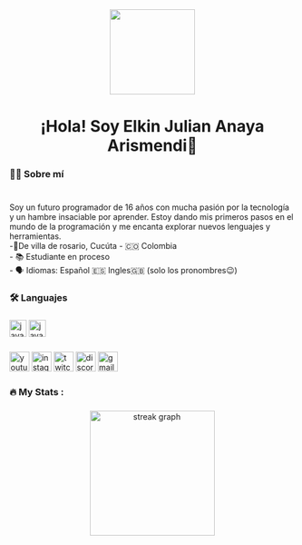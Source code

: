 <div align="center">
  <img height="150" src="https://lh3.googleusercontent.com/a-/ALV-UjWA6jlkdkmro45gwfqwWr8prZNSyn1FVGOulfleIoqHzfVebQNWMCrLddk_VfJZQPP0DaTx3PsjUsJqBm8AG6DTX8iPbplJtu3rfrJFkmqLMulWMAWjsLOqa7IwqmqkfwnN8Etcib89RUp5MEXZHXGdgZmGrF7wTUi7horAqnbpi7tM3eokXQ8DeRNjVwf7vnyr1vU989q8Vvun8Wg3j01rIwn7fQlRzD07f72D6g2oA5KEwzkvWt6-1fL6tARHi-sgj8FoBXdHitzNCuK_vGwgjvQ2X1U-smPhBDW04bKuWz4UaEQaadEAJTjaDnQzRelzka8_HkniTfZkX0YJVo-AvAXzBAc-Cevp7sefA_fPaRjG5Gk32LFoB0jrc57-gNO9W6INwPTuzewDIXW0JzjYU9wCRpes71yQu1itmZ6brgwiMJWI92FOhJo-IIuv2krEEolOP8pYUlrowpW8Qem9RZhg5ReVzfqtc5X6cNupzrt-JUMF08MZVdWhfyPtmeSdZKUFs7EF92DWgCc-q6sqCW3-OOdL-kIwoTB1erxn6ptgzzb2psGMBooObeq93P05ARTbSyAEjx9dBwyHp_VQkD6VAq8RvpaBJhCspHTlo5-pmyicTdhDJFLasevq80gmn-fYyO4r5zpNOORJIMlwIvLAGHbps97w3Y_gsNZomaQ7Av7p8nQddA_rM04BxYlpncR_l1GiT05MKYp52bt1pqT1mSwxwB68iJ7Aed2nClte1lSvzP-VvNVJu_EgT0a2Pvm4rDoKzPDaLThNkAdY3n6G_AH3uaG4R-vLVhTUNbtAXQjMeablI3SGxwvfzSXdr7mSbpN_qhUzzNpOYqyp9hVj5NxZUgODaUGNMC4nk8R_YNEMSqQdRpNzKCWps60i4Cs9RdTd9QbBCj8ALgnfQThkgdjlAX3yObjJRoQo2gc4ZJ58DsxVUPyKsUGtNKBf63rEC4sH2toqEELSEt8G=s288-c-no"/>
  
###

<h1 align="center">¡Hola! Soy Elkin Julian Anaya Arismendi👋</h1>

###

<h3 align="left">👩‍💻  Sobre mí</h3>

###
<p align="left"> <br> Soy un futuro programador de 16 años con mucha pasión por la tecnología y un hambre insaciable por aprender. Estoy dando mis primeros pasos en el mundo de la programación y me encanta explorar nuevos lenguajes y herramientas.<br>-📍De villa de rosario, Cucúta - 🇨🇴 Colombia<br>- 📚 Estudiante en proceso<br>- 🗣️ Idiomas: Español 🇪🇸 Ingles🇬🇧 (solo los pronombres😉)</p>

<div>

###

<h3 align="left">🛠 Languajes</h3>

###

<div align="left">
<img src="https://cdn.jsdelivr.net/gh/devicons/devicon/icons/javascript/javascript-original.svg" height="30" alt="javascript logo"  />
<img src="https://upload.wikimedia.org/wikipedia/commons/thumb/c/c2/GitHub_Invertocat_Logo.svg/1200px-GitHub_Invertocat_Logo.svg.png" height="30" alt="javascript logo"  />
</div>


###


<div align="left">
  <img src="https://img.shields.io/static/v1?message=Youtube&logo=youtube&label=&color=FF0000&logoColor=white&labelColor=&style=for-the-badge" height="35" alt="youtube logo"  />
  <img src="https://img.shields.io/static/v1?message=Instagram&logo=instagram&label=&color=E4405F&logoColor=white&labelColor=&style=for-the-badge" height="35" alt="instagram logo"  />
  <img src="https://img.shields.io/static/v1?message=Twitch&logo=twitch&label=&color=9146FF&logoColor=white&labelColor=&style=for-the-badge" height="35" alt="twitch logo"  />
  <img src="https://img.shields.io/static/v1?message=Discord&logo=discord&label=&color=7289DA&logoColor=white&labelColor=&style=for-the-badge" height="35" alt="discord logo"  />
  <img src="https://img.shields.io/static/v1?message=Gmail&logo=gmail&label=&color=D14836&logoColor=white&labelColor=&style=for-the-badge" height="35" alt="gmail logo"  />
</div>

<h3 align="left">🔥   My Stats :</h3>

###

<div align="center">
  <img src="https://streak-stats.demolab.com?user=maurodesouza&locale=en&mode=daily&theme=dark&hide_border=false&border_radius=5&order=3" height="220" alt="streak graph"  />
</div>

###